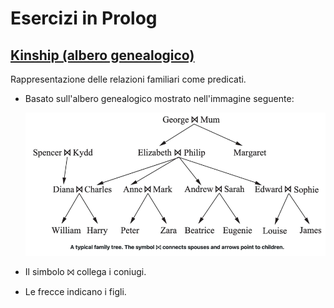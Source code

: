 # Esercizi in Prolog
## [Kinship (albero genealogico)](kinship.pl)
Rappresentazione delle relazioni familiari come predicati.
  
  - Basato sull'albero genealogico mostrato nell'immagine seguente:

    ![albero genealogico](img/kinship.png)

  - Il simbolo ⨝ collega i coniugi.
  - Le frecce indicano i figli.
